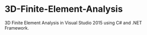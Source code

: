 # 3D-Finite-Element-Analysis
3D Finite Element Analysis in Visual Studio 2015 using C# and .NET Framework.
